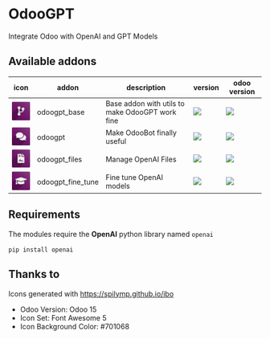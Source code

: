 # OdooGPT

Integrate Odoo with OpenAI and GPT Models


## Available addons


icon | addon | description | version | odoo version
---- | ------|-------------|---------|-------------
<img src="./odoogpt_base/static/description/icon.png" width="50" /> | odoogpt_base | Base addon with utils to make OdooGPT work fine | ![](https://img.shields.io/badge/-0.0.5-%23701068) | ![](https://img.shields.io/badge/-16.0-%23701068)
<img src="./odoogpt/static/description/icon.png" width="50" /> | odoogpt | Make OdooBot finally useful | ![](https://img.shields.io/badge/-0.0.8-%23701068) | ![](https://img.shields.io/badge/-16.0-%23701068)
<img src="./odoogpt_files/static/description/icon.png" width="50" /> | odoogpt_files | Manage OpenAI Files | ![](https://img.shields.io/badge/-0.0.4-%23701068) | ![](https://img.shields.io/badge/-16.0-%23701068)
<img src="./odoogpt_fine_tune/static/description/icon.png" width="50" /> | odoogpt_fine_tune | Fine tune OpenAI models | ![](https://img.shields.io/badge/-0.0.4-%23701068) | ![](https://img.shields.io/badge/-16.0-%23701068)


## Requirements 

The modules require the **OpenAI** python library named `openai`
```
pip install openai
```


## Thanks to

Icons generated with https://spilymp.github.io/ibo

- Odoo Version: Odoo 15
- Icon Set: Font Awesome 5
- Icon Background Color: #701068